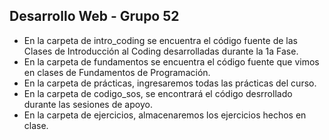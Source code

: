 ## Desarrollo Web - Grupo 52

- En la carpeta de intro_coding se encuentra el código fuente de las Clases de Introducción al Coding desarrolladas durante la 1a Fase.
- En la carpeta de fundamentos se encuentra el código fuente que vimos en clases de Fundamentos de Programación.
- En la carpeta de prácticas, ingresaremos todas las prácticas del curso.
- En la carpeta de codigo_sos, se encontrará el código desrrollado durante las sesiones de apoyo.
- En la carpeta de ejercicios, almacenaremos los ejercicios hechos en clase.
